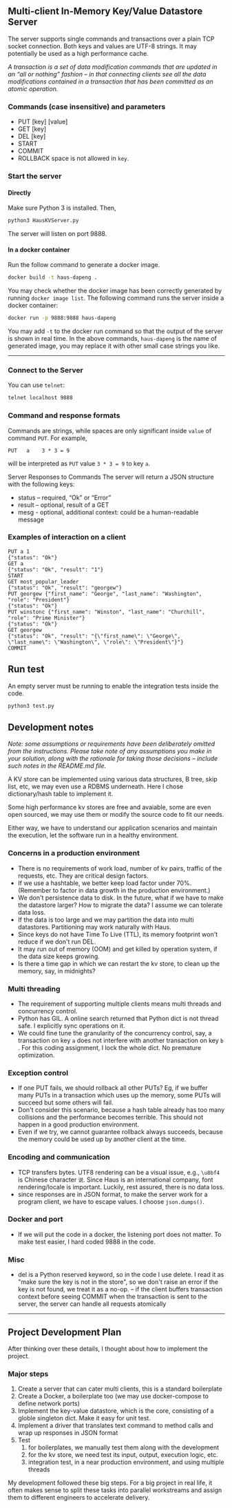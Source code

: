 
## Multi-client In-Memory Key/Value Datastore Server

The server supports single commands and transactions over a plain TCP socket connection. Both keys and values are UTF-8 strings.
It may potentially be used as a high performance cache.

_A transaction is a set of data modification commands that are updated in an “all or nothing” fashion – in that connecting clients see all the data modifications contained in a transaction that has been committed as an atomic operation._

### Commands (case insensitive) and parameters
* PUT [key] [value]
* GET [key]
* DEL [key]
* START
* COMMIT
* ROLLBACK
space is not allowed in `key`.

### Start the server
#### Directly
Make sure Python 3 is installed. Then,
```bash
python3 HausKVServer.py
```
The server will listen on port 9888.

#### In a docker container
Run the follow command to generate a docker image.
```bash
docker build -t haus-dapeng .
```
You may check whether the docker image has been correctly generated by running `docker image list`.
The following command runs the server inside a docker container:
```bash
docker run -p 9888:9888 haus-dapeng
```
You may add `-t` to the docker run command so that the output of the server is shown in real time.
In the above commands, `haus-dapeng` is the name of generated image, you may replace it with other small case strings you like.

---

### Connect to the Server

You can use `telnet`:

```bash
telnet localhost 9888
```

### Command and response formats
Commands are strings, while spaces are only significant inside `value` of command `PUT`. For example, <pre>`PUT   a    3 * 3 = 9 `</pre> will be interpreted as `PUT` value `3 * 3 = 9` to key `a`.

Server Responses to Commands
The server will return a JSON structure with the following keys:
* status – required, “Ok” or “Error”
* result – optional, result of a GET
* mesg - optional, additional context:  could be a human-readable message


### Examples of interaction on a client

```text
PUT a 1
{"status": "Ok"}
GET a
{"status": "Ok", "result": "1"}
START
GET most_popular_leader
{"status": "Ok", "result": "georgew"}
PUT georgew {"first_name": "George", "last_name": "Washington", "role": "President"}
{"status": "Ok"}
PUT winstonc {"first_name": "Winston", "last_name": "Churchill", "role": "Prime Minister"}
{"status": "Ok"}
GET georgew
{"status": "Ok", "result": "{\"first_name\": \"George\", \"last_name\": \"Washington\", \"role\": \"President\"}"}
COMMIT
```

## Run test
An empty server must be running to enable the integration tests inside the code.
```bash
python3 test.py
```


## Development notes

_Note:  some assumptions or requirements have been deliberately omitted from the instructions.  Please take note of any assumptions you make in your solution, along with the rationale for taking those decisions – include such notes in the README.md file._

A KV store can be implemented using various data structures, B tree, skip list, etc, we may even use a RDBMS underneath. Here I chose dictionary/hash table to implement it.

Some high performance kv stores are free and avaiable, some are even open sourced, we may use them or modify the source code to fit our needs.

Either way, we have to understand our application scenarios and maintain the execution, let the software run in a healthy environment.

### Concerns in a production environment
- There is no requirements of work load, number of kv pairs, traffic of the requests, etc. They are critical design factors.
- If we use a hashtable, we better keep load factor under 70%. (Remember to factor in data growth in the production environment.)
- We don't persistence data to disk. In the future, what if we have to make the datastore larger? How to migrate the data? I assume we can tolerate data loss.
- If the data is too large and we may partition the data into multi datastores. Partitioning may work naturally with Haus.
- Since keys do not have Time To Live (TTL), its memory footprint won't reduce if we don't run DEL.
- It may run out of memory (OOM) and get killed by operation system, if the data size keeps growing.
- Is there a time gap in which we can restart the kv store, to clean up the memory, say, in midnights?

### Multi threading
- The requirement of supporting multiple clients means multi threads and concurrency control.
- Python has GIL. A online search returned that Python dict is not thread safe. I explicitly sync operations on it.
- We could fine tune the granularity of the concurrency control, say, a transaction on key `a` does not interfere with another transaction on key `b` . For this coding assignment, I lock the whole dict. No premature optimization.

### Exception control
- If one PUT fails, we should rollback all other PUTs? Eg, if we buffer many PUTs in a transaction which uses up the memory, some PUTs will succeed but some others will fail.
- Don't consider this scenario, because a hash table already has too many collisions and the performance becomes terrible. This should not happen in a good production environment.
- Even if we try, we cannot guarantee rollback always succeeds, because the memory could be used up by another client at the time.

### Encoding and communication
- TCP transfers bytes. UTF8 rendering can be a visual issue, e.g., `\u8bf4` is Chinese character `说`. Since Haus is an international company, font rendering/locale is important. Luckily, rest assured, there is no data loss.
- since responses are in JSON format, to make the server work for a program client, we have to escape values. I choose `json.dumps()`.

### Docker and port
- If we will put the code in a docker, the listening port does not matter. To make test easier, I hard coded 9888 in the code.

### Misc
- del is a Python reserved keyword, so in the code I use delete. I read it as "make sure the key is not in the store", so we don't raise an error if the key is not found, we treat it as a no-op.
– if the client buffers transaction context before seeing COMMIT when the transaction is sent to the server, the server can handle all requests atomically

---

## Project Development Plan
After thinking over these details, I thought about how to implement the project.

### Major steps
1. Create a server that can cater multi clients, this is a standard boilerplate
2. Create a Docker, a boilerplate too (we may use docker-compose to define network ports)
3. Implement the key-value datastore, which is the core, consisting of a globle singleton dict. Make it easy for unit test.
4. Implement a driver that translates text command to method calls and wrap up responses in JSON format
5. Test
   1. for boilerplates, we manually test them along with the development
   2. for the kv store, we need test its input, output, execution logic, etc.
   3. integration test, in a near production environment, and using multiple threads

My development followed these big steps.
For a big project in real life, it often makes sense to split these tasks into parallel workstreams and assign them to different engineers to accelerate delivery.
